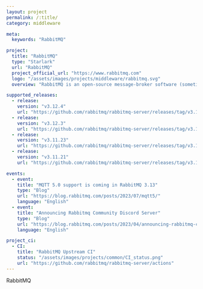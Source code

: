 ```yaml
---
layout: project
permalink: /:title/
category: middleware

meta:
  keywords: "RabbitMQ"

project:
  title: "RabbitMQ"
  type: "Starlark"
  url: "RabbitMQ"
  project_official_url: "https://www.rabbitmq.com"
  logo: "/assets/images/projects/middleware/rabbitmq.svg"
  overview: "RabbitMQ is an open-source message-broker software (sometimes called message-oriented middleware) that originally implemented the Advanced Message Queuing Protocol (AMQP) and has since been extended with a plug-in architecture to support Streaming Text Oriented Messaging Protocol (STOMP), MQ Telemetry Transport (MQTT), and other protocols."

supported_releases:
  - release:
    version: "v3.12.4"
    url: "https://github.com/rabbitmq/rabbitmq-server/releases/tag/v3.12.4"
  - release:
    version: "v3.12.3"
    url: "https://github.com/rabbitmq/rabbitmq-server/releases/tag/v3.12.3"
  - release:
    version: "v3.11.23"
    url: "https://github.com/rabbitmq/rabbitmq-server/releases/tag/v3.11.23"
  - release:
    version: "v3.11.21"
    url: "https://github.com/rabbitmq/rabbitmq-server/releases/tag/v3.11.21"

events:
  - event:
    title: "MQTT 5.0 support is coming in RabbitMQ 3.13"
    type: "Blog"
    url: "https://blog.rabbitmq.com/posts/2023/07/mqtt5/"
    language: "English"
  - event:
    title: "Announcing Rabbitmq Community Discord Server"
    type: "Blog"
    url: "https://blog.rabbitmq.com/posts/2023/04/announcing-rabbitmq-community-discord-server/"
    language: "English"

project_ci:
  - CI:
    title: "RabbitMQ Upstream CI"
    status: "/assets/images/projects/common/CI_status.png"
    url: "https://github.com/rabbitmq/rabbitmq-server/actions"
---
```


<p>RabbitMQ</p>
